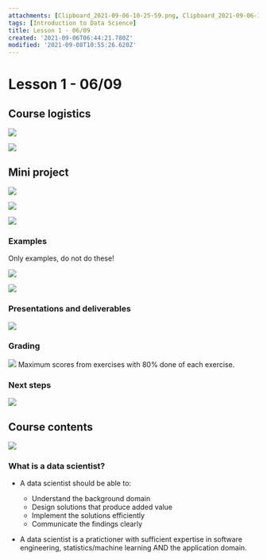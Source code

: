 ```yaml
---
attachments: [Clipboard_2021-09-06-10-25-59.png, Clipboard_2021-09-06-10-26-29.png, Clipboard_2021-09-06-10-38-28.png, Clipboard_2021-09-06-10-45-10.png, Clipboard_2021-09-06-11-23-37.png, Clipboard_2021-09-06-11-26-31.png, Clipboard_2021-09-06-11-29-39.png, Clipboard_2021-09-06-11-37-10.png, Clipboard_2021-09-06-11-42-23.png, Clipboard_2021-09-06-11-44-28.png, Clipboard_2021-09-06-11-48-05.png, Clipboard_2021-09-06-11-48-38.png, Clipboard_2021-09-06-11-53-32.png, Clipboard_2021-09-06-11-55-43.png, Clipboard_2021-09-06-11-57-06.png, Clipboard_2021-09-06-12-00-21.png]
tags: [Introduction to Data Science]
title: Lesson 1 - 06/09
created: '2021-09-06T06:44:21.780Z'
modified: '2021-09-08T10:55:26.620Z'
---
```


# Lesson 1 - 06/09

## Course logistics

![](@attachment/Clipboard_2021-09-06-10-25-59.png)

![](@attachment/Clipboard_2021-09-06-10-38-28.png)

## Mini project

![](@attachment/Clipboard_2021-09-06-10-45-10.png)

![](@attachment/Clipboard_2021-09-06-11-23-37.png)

![](@attachment/Clipboard_2021-09-06-11-26-31.png)

### Examples
Only examples, do not do these!

![](@attachment/Clipboard_2021-09-06-11-29-39.png)

![](@attachment/Clipboard_2021-09-06-11-37-10.png)

### Presentations and deliverables

![](@attachment/Clipboard_2021-09-06-11-48-38.png)

### Grading

![](@attachment/Clipboard_2021-09-06-11-53-32.png)
Maximum scores from exercises with 80% done of each exercise.

### Next steps

![](@attachment/Clipboard_2021-09-06-11-55-43.png)

## Course contents

![](@attachment/Clipboard_2021-09-06-11-57-06.png)

### What is a data scientist?

- A data scientist should be able to:
  - Understand the background domain
  - Design solutions that produce added value
  - Implement the solutions efficiently
  - Communicate the findings clearly

- A data scientist is a pratictioner with sufficient expertise in software engineering, statistics/machine learning AND the application domain.

